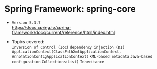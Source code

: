 # Spring Framework: spring-core  
- `Version 5.3.7`     
https://docs.spring.io/spring-framework/docs/current/reference/html/index.html

- Topics covered:  
`Inversion of Control (IoC)` `dependency injection (DI)` `ApplicationContext(ClassPathXmlApplicationContext, AnnotationConfigApplicationContext)` `XML-based metadata` `Java-based configuration` `Collections(List)` `Inheritance`
